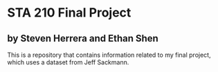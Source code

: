 # STA 210 Final Project
## by Steven Herrera and Ethan Shen


This is a repository that contains information related to my final project, which uses a dataset from Jeff Sackmann.
